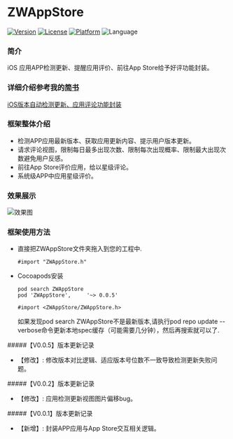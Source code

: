 # ZWAppStore
[![Version](https://img.shields.io/cocoapods/v/ZWAppStore.svg?style=flat)](http://cocoadocs.org/docsets/ZWAppStore)
[![License](https://img.shields.io/cocoapods/l/ZWAppStore.svg?style=flat)](http://cocoadocs.org/docsets/ZWAppStore)
[![Platform](https://img.shields.io/cocoapods/p/ZWAppStore.svg?style=flat)](http://cocoadocs.org/docsets/ZWAppStore)
![Language](https://img.shields.io/badge/Language-%20Objective%20C%20-blue.svg)

### 简介
iOS 应用APP检测更新、提醒应用评价、前往App Store给予好评功能封装。

### 详细介绍参考我的[简书](https://www.jianshu.com/p/6cacfb4d9191)
[iOS版本自动检测更新、应用评论功能封装](https://www.jianshu.com/p/6cacfb4d9191)

### 框架整体介绍
* 检测APP应用最新版本、获取应用更新内容、提示用户版本更新。
* 请求评论视图，限制每日最多出现次数、限制每次出现概率、限制最大出现次数避免用户反感。
* 前往App Store评价应用，给以星级评论。
* 系统级APP中应用星级评价。

### 效果展示

![效果图](http://upload-images.jianshu.io/upload_images/3237547-6ab41990c0f7b136.png?imageMogr2/auto-orient/strip%7CimageView2/2/w/1240)

### 框架使用方法
- 直接把ZWAppStore文件夹拖入到您的工程中.
  
  ```objc
  #import "ZWAppStore.h"
  ``` 
  
- Cocoapods安装
  
  ```objc
  pod search ZWAppStore
  pod 'ZWAppStore',		'~> 0.0.5'
  ```
  
  ```objc
  #import <ZWAppStore/ZWAppStore.h>
  ```
  
  如果发现pod search ZWAppStore不是最新版本,请执行pod repo update --verbose命令更新本地spec缓存（可能需要几分钟），然后再搜索就可以了.
  
#####【V0.0.5】版本更新记录

- 【修改】: 修改版本对比逻辑、适应版本号位数不一致导致检测更新失败问题。

#####【V0.0.2】版本更新记录

- 【修改】: 应用检测更新视图图片偏移bug。

#####【V0.0.1】版本更新记录

- 【新增】: 封装APP应用与App Store交互相关逻辑。